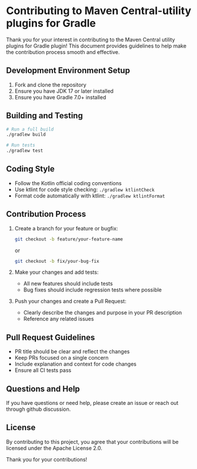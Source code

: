 # Contributing to Maven Central-utility plugins for Gradle

Thank you for your interest in contributing to the Maven Central utility plugins for Gradle plugin! This document provides guidelines to help make the contribution process smooth and effective.

## Development Environment Setup

1. Fork and clone the repository
2. Ensure you have JDK 17 or later installed
3. Ensure you have Gradle 7.0+ installed

## Building and Testing

```bash
# Run a full build
./gradlew build

# Run tests
./gradlew test
```

## Coding Style

- Follow the Kotlin official coding conventions
- Use ktlint for code style checking: `./gradlew ktlintCheck`
- Format code automatically with ktlint: `./gradlew ktlintFormat`

## Contribution Process

1. Create a branch for your feature or bugfix:
   ```bash
   git checkout -b feature/your-feature-name
   ```
   or
   ```bash
   git checkout -b fix/your-bug-fix
   ```

2. Make your changes and add tests:
    - All new features should include tests
    - Bug fixes should include regression tests where possible

3. Push your changes and create a Pull Request:
    - Clearly describe the changes and purpose in your PR description
    - Reference any related issues

## Pull Request Guidelines

- PR title should be clear and reflect the changes
- Keep PRs focused on a single concern
- Include explanation and context for code changes
- Ensure all CI tests pass

## Questions and Help

If you have questions or need help, please create an issue or reach out through github discussion.

## License

By contributing to this project, you agree that your contributions will be licensed under the Apache License 2.0.

Thank you for your contributions!
